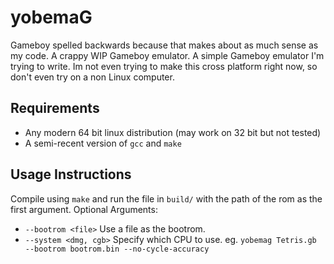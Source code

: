 # yobemaG

Gameboy spelled backwards because that makes about as much sense as my code. A crappy WIP Gameboy emulator. 
A simple Gameboy emulator I'm trying to write.
Im not even trying to make this cross platform right now, so don't even try on a non Linux computer.

## Requirements
* Any modern 64 bit linux distribution (may work on 32 bit but not tested)
* A semi-recent version of `gcc` and `make`

## Usage Instructions
Compile using `make` and run the file in `build/` with the path of the rom as the first argument.
Optional Arguments:
* `--bootrom <file>` Use a file as the bootrom.
* `--system <dmg, cgb>` Specify which CPU to use.
eg. `yobemag Tetris.gb --bootrom bootrom.bin --no-cycle-accuracy`
